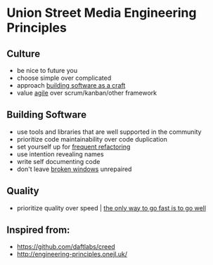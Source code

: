 # Union Street Media Engineering Principles

## Culture

- be nice to future you
- choose simple over complicated
- approach [building software as a craft](http://manifesto.softwarecraftsmanship.org/)
- value [agile](https://agilemanifesto.org/) over scrum/kanban/other framework

## Building Software

- use tools and libraries that are well supported in the community
- prioritize code maintainability over code duplication
- set yourself up for [frequent refactoring](https://martinfowler.com/bliki/OpportunisticRefactoring.html)
- use intention revealing names
- write self documenting code
- don't leave [broken windows](https://blog.codinghorror.com/the-broken-window-theory/) unrepaired

## Quality

- prioritize quality over speed | [the only way to go fast is to go well](http://butunclebob.com/ArticleS.UncleBob.VehementMediocrity)

## Inspired from:

- https://github.com/daftlabs/creed
- http://engineering-principles.onejl.uk/

